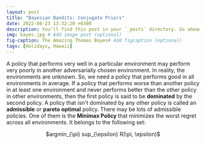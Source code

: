 ```yaml
---
layout: post
title: "Bayesian Bandits: Conjugate Priors"
date: 2022-08-23 13:32:20 +0300
description: You’ll find this post in your `_posts` directory. Go ahead and edit it and re-build the site to see your changes. # Add post description (optional)
img: bayes.jpg # Add image post (optional)
fig-caption: The Amazing Thomas Bayes# Add figcaption (optional)
tags: [Holidays, Hawaii]
---
```


A policy that performs very well in a particular environment may perform very poorly in another adversarially chosen environment. In reality, the environments are unknown. So, we need a policy that performs good in all environments in average. If a policy that performs worse than another policy in at least one environment and never performs better than the other policy in other environments, then the first policy is said to be <strong>dominated</strong> by the second policy. A policy that isn't dominated by any other policy is called an <strong>admissible</strong> or <strong>pareto optimal</strong> policy. There may be lots of admissible policies. One of them is the <strong> Minimax Policy </strong> that minimizes the worst regret across all environments. It belongs to the following set:
<center>$argmin_{\pi} sup_{\epsilon} R(\pi, \epsilon)$ </center> 
